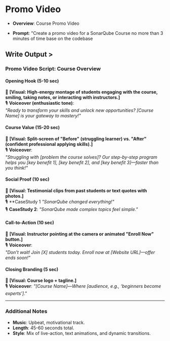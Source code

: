 # Promo Video

- **Overview**: Course Promo Video

- **Prompt**:  "Create a promo video for a SonarQube Course no more than 3 minutes of time base on the codebase

## Write Output >


### **Promo Video Script: Course Overview**  

#### **Opening Hook (5-10 sec)**  
🎥 **[Visual: High-energy montage of students engaging with the course, smiling, taking notes, or interacting with instructors.]**  
🎙️ **Voiceover (enthusiastic tone)**:  
*"Ready to transform your skills and unlock new opportunities? [Course Name] is your gateway to mastery!"*  

#### **Course Value (15-20 sec)**  
🎥 **[Visual: Split-screen of "Before" (struggling learner) vs. "After" (confident professional applying skills).]**  
🎙️ **Voiceover**:  
*"Struggling with [problem the course solves]? Our step-by-step program helps you [key benefit 1], [key benefit 2], and [key benefit 3]—faster than you think!"*  

#### **Social Proof (10 sec)**  
🎥 **[Visual: Testimonial clips from past students or text quotes with photos.]**  
🎙️ **CaseStudy 1 *"SonarQube changed everything!"*  
🎙️ **CaseStudy 2**: *"SonarQube made complex topics feel simple."*  

#### **Call-to-Action (10 sec)**  
🎥 **[Visual: Instructor pointing at the camera or animated "Enroll Now" button.]**  
🎙️ **Voiceover**:  
*"Don’t wait! Join [X] students today. Enroll now at [Website URL]—offer ends soon!"*  

#### **Closing Branding (5 sec)**  
🎥 **[Visual: Course logo + tagline.]**  
🎙️ **Voiceover**: *"[Course Name]—Where [audience, e.g., ‘beginners become experts’]."*  

---

### **Additional Notes**  
- **Music**: Upbeat, motivational track.  
- **Length**: 45-60 seconds total.  
- **Style**: Mix of live-action, text animations, and dynamic transitions.  
